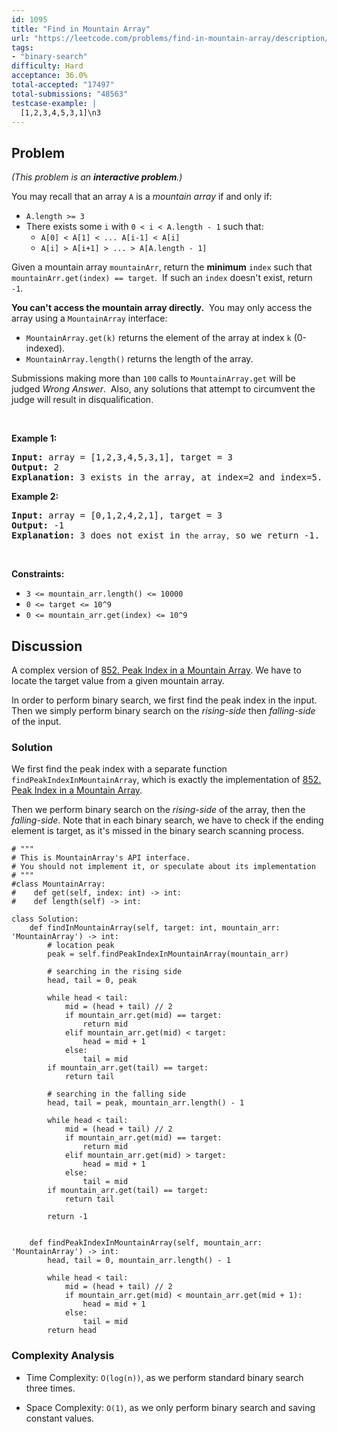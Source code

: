 ```yaml
---
id: 1095
title: "Find in Mountain Array"
url: "https://leetcode.com/problems/find-in-mountain-array/description/"
tags:
- "binary-search"
difficulty: Hard
acceptance: 36.0%
total-accepted: "17497"
total-submissions: "48563"
testcase-example: |
  [1,2,3,4,5,3,1]\n3
---
```


## Problem

<p><em>(This problem is an&nbsp;<strong>interactive problem</strong>.)</em></p>

<p>You may recall that an array&nbsp;<code>A</code> is a <em>mountain array</em> if and only if:</p>

<ul>
	<li><code>A.length &gt;= 3</code></li>
	<li>There exists some&nbsp;<code>i</code>&nbsp;with&nbsp;<code>0 &lt; i&nbsp;&lt; A.length - 1</code>&nbsp;such that:
	<ul>
		<li><code>A[0] &lt; A[1] &lt; ... A[i-1] &lt; A[i]</code></li>
		<li><code>A[i] &gt; A[i+1] &gt; ... &gt; A[A.length - 1]</code></li>
	</ul>
	</li>
</ul>

<p>Given a mountain&nbsp;array <code>mountainArr</code>, return the <strong>minimum</strong>&nbsp;<code>index</code> such that <code>mountainArr.get(index) == target</code>.&nbsp; If such an <code>index</code>&nbsp;doesn&#39;t exist, return <code>-1</code>.</p>

<p><strong>You can&#39;t access the mountain array directly.</strong>&nbsp; You may only access the array using a&nbsp;<code>MountainArray</code>&nbsp;interface:</p>

<ul>
	<li><code>MountainArray.get(k)</code> returns the element of the array at index <code>k</code>&nbsp;(0-indexed).</li>
	<li><code>MountainArray.length()</code>&nbsp;returns the length of the array.</li>
</ul>

<p>Submissions making more than <code>100</code> calls to&nbsp;<code>MountainArray.get</code>&nbsp;will be judged <em>Wrong Answer</em>.&nbsp; Also, any solutions that attempt to circumvent the judge&nbsp;will result in disqualification.</p>

<ol>
</ol>

<p>&nbsp;</p>
<p><strong>Example 1:</strong></p>

<pre>
<strong>Input:</strong> array = [1,2,3,4,5,3,1], target = 3
<strong>Output:</strong> 2
<strong>Explanation:</strong> 3 exists in the array, at index=2 and index=5. Return the minimum index, which is 2.</pre>

<p><strong>Example 2:</strong></p>

<pre>
<strong>Input:</strong> array = [0,1,2,4,2,1], target = 3
<strong>Output:</strong> -1
<strong>Explanation:</strong> 3 does not exist in <code>the array,</code> so we return -1.
</pre>

<p>&nbsp;</p>
<p><strong>Constraints:</strong></p>

<ul>
	<li><code>3 &lt;= mountain_arr.length() &lt;= 10000</code></li>
	<li><code>0 &lt;= target &lt;= 10^9</code></li>
	<li><code>0 &lt;= mountain_arr.get(index) &lt;=&nbsp;10^9</code></li>
</ul>

## Discussion

A complex version of [852. Peak Index in a Mountain Array](./852_peak-index-in-a-mountain-array).
We have to locate the target value from a given mountain array.

In order to perform binary search, we first find the peak index in the input.
Then we simply perform binary search on the *rising-side* then *falling-side*
of the input.

### Solution

We first find the peak index with a separate function
`findPeakIndexInMountainArray`, which is exactly the implementation of
[852. Peak Index in a Mountain Array](./852_peak-index-in-a-mountain-array.md).

Then we perform binary search on the *rising-side* of the array, then the
*falling-side*. Note that in each binary search, we have to check if the ending
element is target, as it's missed in the binary search scanning process.

```py3
# """
# This is MountainArray's API interface.
# You should not implement it, or speculate about its implementation
# """
#class MountainArray:
#    def get(self, index: int) -> int:
#    def length(self) -> int:

class Solution:
    def findInMountainArray(self, target: int, mountain_arr: 'MountainArray') -> int:
        # location peak
        peak = self.findPeakIndexInMountainArray(mountain_arr)

        # searching in the rising side
        head, tail = 0, peak

        while head < tail:
            mid = (head + tail) // 2
            if mountain_arr.get(mid) == target:
                return mid
            elif mountain_arr.get(mid) < target:
                head = mid + 1
            else:
                tail = mid
        if mountain_arr.get(tail) == target:
            return tail

        # searching in the falling side
        head, tail = peak, mountain_arr.length() - 1

        while head < tail:
            mid = (head + tail) // 2
            if mountain_arr.get(mid) == target:
                return mid
            elif mountain_arr.get(mid) > target:
                head = mid + 1
            else:
                tail = mid
        if mountain_arr.get(tail) == target:
            return tail

        return -1


    def findPeakIndexInMountainArray(self, mountain_arr: 'MountainArray') -> int:
        head, tail = 0, mountain_arr.length() - 1

        while head < tail:
            mid = (head + tail) // 2
            if mountain_arr.get(mid) < mountain_arr.get(mid + 1):
                head = mid + 1
            else:
                tail = mid
        return head
```

### Complexity Analysis

- Time Complexity: `O(log(n))`, as we perform standard binary search three times.

- Space Complexity: `O(1)`, as we only perform binary search and saving
  constant values.
